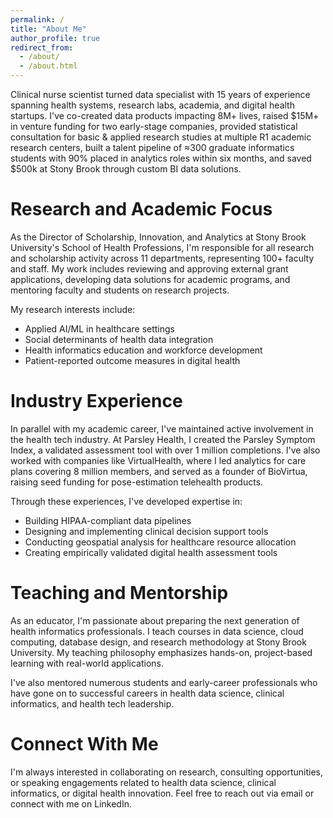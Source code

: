 ```yaml
---
permalink: /
title: "About Me"
author_profile: true
redirect_from: 
  - /about/
  - /about.html
---
```


Clinical nurse scientist turned data specialist with 15 years of experience spanning health systems, research labs, academia, and digital health startups. I've co-created data products impacting 8M+ lives, raised $15M+ in venture funding for two early-stage companies, provided statistical consultation for basic & applied research studies at multiple R1 academic research centers, built a talent pipeline of ≈300 graduate informatics students with 90% placed in analytics roles within six months, and saved $500k at Stony Brook through custom BI data solutions.

Research and Academic Focus
======
As the Director of Scholarship, Innovation, and Analytics at Stony Brook University's School of Health Professions, I'm responsible for all research and scholarship activity across 11 departments, representing 100+ faculty and staff. My work includes reviewing and approving external grant applications, developing data solutions for academic programs, and mentoring faculty and students on research projects.

My research interests include:
- Applied AI/ML in healthcare settings
- Social determinants of health data integration
- Health informatics education and workforce development
- Patient-reported outcome measures in digital health

Industry Experience
======
In parallel with my academic career, I've maintained active involvement in the health tech industry. At Parsley Health, I created the Parsley Symptom Index, a validated assessment tool with over 1 million completions. I've also worked with companies like VirtualHealth, where I led analytics for care plans covering 8 million members, and served as a founder of BioVirtua, raising seed funding for pose-estimation telehealth products.

Through these experiences, I've developed expertise in:
- Building HIPAA-compliant data pipelines
- Designing and implementing clinical decision support tools
- Conducting geospatial analysis for healthcare resource allocation
- Creating empirically validated digital health assessment tools

Teaching and Mentorship
======
As an educator, I'm passionate about preparing the next generation of health informatics professionals. I teach courses in data science, cloud computing, database design, and research methodology at Stony Brook University. My teaching philosophy emphasizes hands-on, project-based learning with real-world applications.

I've also mentored numerous students and early-career professionals who have gone on to successful careers in health data science, clinical informatics, and health tech leadership.

Connect With Me
======
I'm always interested in collaborating on research, consulting opportunities, or speaking engagements related to health data science, clinical informatics, or digital health innovation. Feel free to reach out via email or connect with me on LinkedIn.
